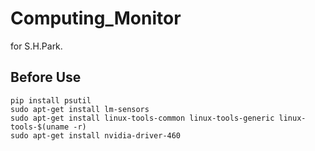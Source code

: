 # Computing_Monitor
for S.H.Park.

## Before Use
```
pip install psutil
sudo apt-get install lm-sensors
sudo apt-get install linux-tools-common linux-tools-generic linux-tools-$(uname -r)
sudo apt-get install nvidia-driver-460
```

